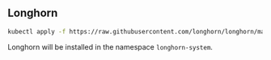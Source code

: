 ## Longhorn

```bash
kubectl apply -f https://raw.githubusercontent.com/longhorn/longhorn/master/deploy/longhorn.yaml
```

Longhorn will be installed in the namespace `longhorn-system`.
